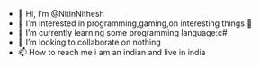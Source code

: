 - 👋 Hi, I’m @NitinNithesh
- 👀 I’m interested in programming,gaming,on interesting things 🤣
- 🌱 I’m currently learning some programming language:c#
- 💞️ I’m looking to collaborate on nothing
- 📫 How to reach me i am an indian and live in india

<!---
NitinNithesh/NitinNithesh is a ✨ special ✨ repository because its `README.md` (this file) appears on your GitHub profile.
You can click the Preview link to take a look at your changes.
--->
